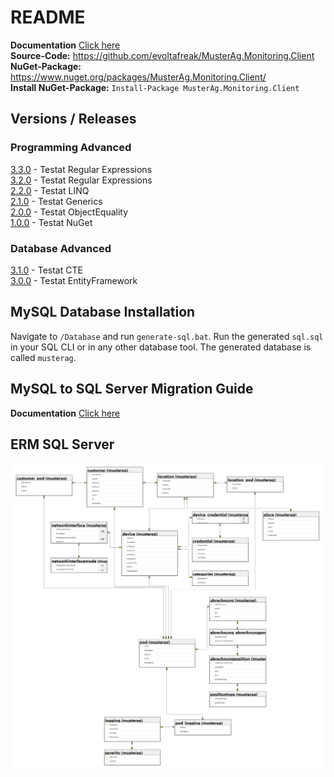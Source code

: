 ﻿# README
**Documentation** [Click here](./Documentation/Doc.md)  
**Source-Code:** https://github.com/evoltafreak/MusterAg.Monitoring.Client  
**NuGet-Package:** https://www.nuget.org/packages/MusterAg.Monitoring.Client/  
**Install NuGet-Package:** `Install-Package MusterAg.Monitoring.Client`  

## Versions / Releases
### Programming Advanced
[3.3.0](https://github.com/evoltafreak/MusterAg.Monitoring.Client/releases/tag/3.3.0) - Testat Regular Expressions   
[3.2.0](https://github.com/evoltafreak/MusterAg.Monitoring.Client/releases/tag/3.2.0) - Testat Regular Expressions   
[2.2.0](https://github.com/evoltafreak/MusterAg.Monitoring.Client/releases/tag/2.2.0) - Testat LINQ  
[2.1.0](https://github.com/evoltafreak/MusterAg.Monitoring.Client/releases/tag/2.1.0) - Testat Generics  
[2.0.0](https://github.com/evoltafreak/MusterAg.Monitoring.Client/releases/tag/2.0.0) - Testat ObjectEquality  
[1.0.0](https://github.com/evoltafreak/MusterAg.Monitoring.Client/releases/tag/1.0.0) - Testat NuGet  
### Database Advanced
[3.1.0](https://github.com/evoltafreak/MusterAg.Monitoring.Client/releases/tag/3.1.0) - Testat CTE  
[3.0.0](https://github.com/evoltafreak/MusterAg.Monitoring.Client/releases/tag/3.0.0) - Testat EntityFramework  

## MySQL Database Installation
Navigate to `/Database` and run `generate-sql.bat`. Run the generated `sql.sql` in your SQL CLI or in any other database tool.
The generated database is called `musterag`.

## MySQL to SQL Server Migration Guide
**Documentation** [Click here](./Documentation/MySQL_SQLServer_Migration.md)  

## ERM SQL Server
![ERM_SQLServer][ERM_SQLServer]

[ERM_SQLServer]: ./Documentation/Images/ERM_SQLServer.png "ERM_SQLServer"